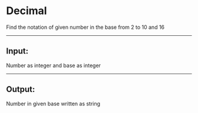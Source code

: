 # Decimal 
Find the notation of given number in the base from 2 to 10 and 16

-----

## Input:
Number as integer and base as integer

-----

## Output:
Number in given base written as string